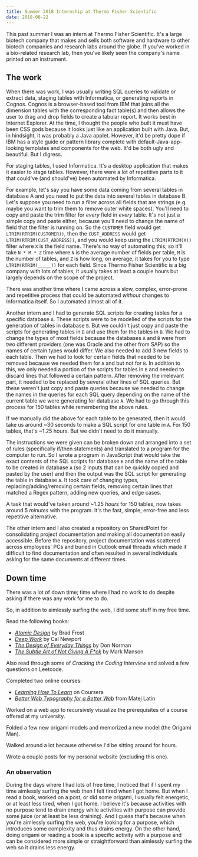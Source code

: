 ```yaml
---
title: Summer 2018 Internship at Thermo Fisher Scientific
date: 2018-08-22
---
```


This past summer I was an intern at Thermo Fisher Scientific. It's a large biotech company that makes and sells both software and hardware to other biotech companies and research labs around the globe. If you've worked in a bio-related research lab, then you've likely seen the company's name printed on an instrument.

## The work

When there was work, I was usually writing SQL queries to validate or extract data, staging tables with Informatica, or generating reports in Cognos. Cognos is a browser-based tool from IBM that joins all the dimension tables with the corresponding fact table(s) and then allows the user to drag and drop fields to create a tabular report. It works best in Internet Explorer. At the time, I thought the people who built it must have been CSS gods because it looks just like an application built with Java. But, in hindsight, it was probably a Java applet. However, it'd be pretty dope if IBM has a style guide or pattern library complete with default-Java-app-looking templates and components for the web. It'd be both ugly and beautiful. But I digress.

For staging tables, I used Informatica. It's a desktop application that makes it easier to stage tables. However, there were a lot of repetitive parts to it that could've (and should've) been automated by Informatica.

For example, let's say you have some data coming from several tables in database A and you need to put the data into several tables in database B. Let's suppose you need to run a filter across all fields that are strings (e.g. maybe you want to trim them to remove outer white spaces). You'll need to copy and paste the trim filter for _every_ field in _every_ table. It's not just a simple copy and paste either, because you'll need to change the name of field that the filter is running on. So the `CUSTOMER` field would get `LTRIM(RTRIM(CUSTOMER))`, then the `CUST_ADDRESS` would get `LTRIM(RTRIM(CUST_ADDRESS))`, and you would keep using the `LTRIM(RTRIM(X))` filter where `X` is the field name. There's no way of automating this; so it'll take `N * M * Z` time where `N` is the average number of fields per table, `M` is the number of tables, and `Z` is how long, on average, it takes for you to type `LTRIM(RTRIM(_____))` for each field. Since Thermo Fisher Scientific is a big company with lots of tables, it usually takes at least a couple hours but largely depends on the scope of the project.

There was another time where I came across a slow, complex, error-prone and repetitive process that could be automated _without_ changes to Informatica itself. So I automated almost all of it.

Another intern and I had to generate SQL scripts for creating tables for a specific database `A`. These scripts were to be modelled of the scripts for the generation of tables in database `B`. But we couldn't just copy and paste the scripts for generating tables in `B` and use them for the tables in `B`. We had to change the types of most fields because the databases `A` and `B` were from two different providers (one was Oracle and the other from SAP) so the names of certain types would differ. We also needed to add 3 new fields to each table. Then we had to look for certain fields that needed to be removed because we needed them for `A` and but not for `B`. In addition to this, we only needed a portion of the scripts for tables in `B` and needed to discard lines that followed a certain pattern. After removing the irrelevant part, it needed to be replaced by several other lines of SQL queries. But these weren't just copy and paste queries because we needed to change the names in the queries for each SQL query depending on the name of the current table we were generating for database `A`. We had to go through this process for 150 tables while remembering the above rules.

If we manually did the above for each table to be generated, then it would take us around ~30 seconds to make a SQL script for one table in `A`. For 150 tables, that's ~1.25 hours. But we didn't need to do it manually.

The instructions we were given can be broken down and arranged into a set of rules (specifically if/then statements) and translated to a program for the computer to run. So I wrote a program in JavaScript that would take the exact contents of the SQL scripts for database `B` and the name of the table to be created in database `A` (so 2 inputs that can be quickly copied and pasted by the user) and then the output was the SQL script for generating the table in database `A`. It took care of changing types, replacing/adding/removing certain fields, removing certain lines that matched a Regex pattern, adding new queries, and edge cases.

A task that would've taken around ~1.25 _hours_ for 150 tables, now takes around 5 _minutes_ with the program. It's the fast, simple, error-free and less repetitive alternative.

The other intern and I also created a repository on SharedPoint for consolidating project documentation and making all documentation easily accessible. Before the repository, project documentation was scattered across employees' PCs and buried in Outlook email threads which made it difficult to find documentation and often resulted in several individuals asking for the same documents at different times.

## Down time

There was a lot of down time; time where I had no work to do despite asking if there was any work for me to do.

So, in addition to aimlessly surfing the web, I did some stuff in my free time.

Read the following books:

- [_Atomic Design_](http://atomicdesign.bradfrost.com/) by Brad Frost
- [_Deep Work_](http://calnewport.com/books/deep-work/) by Cal Newport
- [_The Design of Everyday Things_](https://mitpress.mit.edu/books/design-everyday-things) by Don Norman
- [_The Subtle Art of Not Giving A F\*ck_](https://markmanson.net/books/subtle-art) by Mark Manson

Also read through some of _Cracking the Coding Interview_ and solved a few questions on Leetcode.

Completed two online courses:

- [_Learning How To Learn_](https://www.coursera.org/learn/learning-how-to-learn) on Coursera
- [_Better Web Typography for a Better Web_](https://betterwebtype.com/) from Matej Latin

Worked on a web app to recursively visualize the prerequisites of a course offered at my university.

Folded a few new origami models and memorized a new model (the Origami Man).

Walked around a lot because otherwise I'd be sitting around for hours.

Wrote a couple posts for my personal website (excluding this one).

### An observation

During the days where I had lots of free time, I noticed that if I spent my time aimlessly surfing the web then I felt tired when I got home. But when I read a book, worked on a post, or did some origami, I usually felt energetic, or at least less tired, when I got home. I believe it's because activities with no purpose tend to drain energy while activities with purpose can provide some juice (or at least be less draining). And I guess that's because when you're aimlessly surfing the web, you're looking for a purpose, which introduces some complexity and thus drains energy. On the other hand, doing origami or reading a book is a specific activity with a purpose and can be considered more simple or straightforward than aimlessly surfing the web so it drains less energy.
